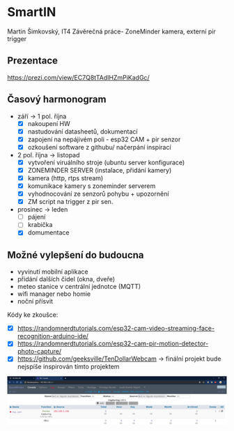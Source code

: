 # SmartIN
Martin Šimkovský, IT4
Závěrečná práce- ZoneMinder kamera, externí pir trigger
## Prezentace
https://prezi.com/view/EC7Q8tTAdIHZmPiKadGc/

## Časový harmonogram
- září -> 1 pol. října
  - [x] nakoupení HW
  - [x] nastudování datasheetů, dokumentací 
  - [x] zapojení na nepájivém poli - esp32 CAM + pir senzor
  - [x] ozkoušení software z githubu/ načerpání inspirací
- 2 pol. října -> listopad
  - [x] vytvoření viruálního stroje (ubuntu server konfigurace)
  - [x] ZONEMINDER SERVER (instalace, přidání kamery)
  - [x] kamera (http, rtps stream)
  - [x] komunikace kamery s zoneminder serverem
  - [x] vyhodnocování ze senzorů pohybu + upozornění
  - [x] ZM script na trigger z pir sen. 
- prosinec -> leden
  - [ ] pájení
  - [ ] krabička
  - [x] domumentace
  
## Možné vylepšení do budoucna
- vyvinutí mobilní aplikace
- přidání dalších čidel (okna, dveře)
- meteo stanice v centrální jednotce (MQTT)
- wifi manager nebo homie
- noční přísvit

Kódy ke zkoušce: 
- [x] https://randomnerdtutorials.com/esp32-cam-video-streaming-face-recognition-arduino-ide/
- [x] https://randomnerdtutorials.com/esp32-cam-pir-motion-detector-photo-capture/
- [x] https://github.com/geeksville/TenDollarWebcam -> finální projekt bude nejspíše inspirován tímto projektem

![Screenshot](zoneminder_server_start_proof.png)
